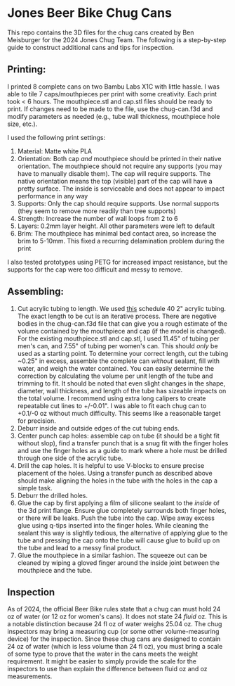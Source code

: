 # Jones Beer Bike Chug Cans

This repo contains the 3D files for the chug cans created by Ben Meisburger for the 2024 Jones Chug Team. The following is a step-by-step guide to construct additional cans and tips for inspection.

## Printing:

I printed 8 complete cans on two Bambu Labs X1C with little hassle. I was able to tile 7 caps/mouthpieces per print with some creativity. Each print took < 6 hours. The mouthpiece.stl and cap.stl files should be ready to print. If changes need to be made to the file, use the chug-can.f3d and modify parameters as needed (e.g., tube wall thickness, mouthpiece hole size, etc.).

I used the following print settings:

1. Material: Matte white PLA
2. Orientation: Both cap *and* mouthpiece should be printed in their native orientation. The mouthpiece should not require any supports (you may have to manually disable them). The cap will require supports. The native orientation means the top (visible) part of the cap will have a pretty surface. The inside is serviceable and does not appear to impact performance in any way
3. Supports: Only the cap should require supports. Use normal supports (they seem to remove more readily than tree supports)
4. Strength: Increase the number of wall loops from 2 to 6
5. Layers: 0.2mm layer height. All other parameters were left to default
6. Brim: The mouthpiece has minimal bed contact area, so increase the brim to 5-10mm. This fixed a recurring delamination problem during the print

I also tested prototypes using PETG for increased impact resistance, but the supports for the cap were too difficult and messy to remove.

## Assembling:

1. Cut acrylic tubing to length. We used [this](https://www.usplastic.com/catalog/item.aspx?itemid=39379) schedule 40 2" acrylic tubing. The exact length to be cut is an iterative process. There are negative bodies in the chug-can.f3d file that can give you a rough estimate of the volume contained by the mouthpiece and cap (if the model is changed). For the existing mouthpiece.stl and cap.stl, I used 11.45" of tubing per men's can, and 7.55" of tubing per women's can. This should *only* be used as a starting point. To determine your correct length, cut the tubing ~0.25" in excess, assemble the complete can *without* sealant, fill with water, and weigh the water contained. You can easily determine the correction by calculating the volume per unit length of the tube and trimming to fit. It should be noted that even slight changes in the shape, diameter, wall thickness, and length of the tube has sizeable impacts on the total volume. I recommend using extra long calipers to create repeatable cut lines to +/-0.01". I was able to fit each chug can to +0.1/-0 oz without much difficulty. This seems like a reasonable target for precision.
2. Deburr inside and outside edges of the cut tubing ends.
3. Center punch cap holes: assemble cap on tube (it should be a tight fit without slop), find a transfer punch that is a snug fit with the finger holes and use the finger holes as a guide to mark where a hole must be drilled through one side of the acrylic tube.
4. Drill the cap holes. It is helpful to use V-blocks to ensure precise placement of the holes. Using a transfer punch as described above should make aligning the holes in the tube with the holes in the cap a simple task.
5. Deburr the drilled holes.
6. Glue the cap by first applying a film of silicone sealant to the *inside* of the 3d print flange. Ensure glue completely surrounds both finger holes, or there will be leaks. Push the tube into the cap. Wipe away excess glue using q-tips inserted into the finger holes. While cleaning the sealant this way is slightly tedious, the alternative of applying glue to the tube and pressing the cap onto the tube will cause glue to build up on the tube and lead to a messy final product.
7. Glue the mouthpiece in a similar fashion. The squeeze out can be cleaned by wiping a gloved finger around the inside joint between the mouthpiece and the tube.

## Inspection

As of 2024, the official Beer Bike rules state that a chug can must hold 24 oz of water (or 12 oz for women's cans). It does not state 24 *fluid* oz. This is a notable distinction because 24 fl oz of water weighs 25.04 oz. The chug inspectors may bring a measuring cup (or some other volume-measuring device) for the inspection. Since these chug cans are designed to contain 24 oz of water (which is less volume than 24 fl oz), you must bring a scale of some type to prove that the water in the cans meets the weight requirement. It might be easier to simply provide the scale for the inspectors to use than explain the difference between fluid oz and oz measurements.
